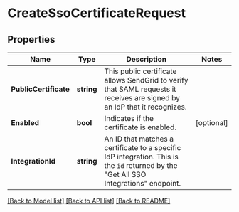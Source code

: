 # CreateSsoCertificateRequest

## Properties

Name | Type | Description | Notes
------------ | ------------- | ------------- | -------------
**PublicCertificate** | **string** | This public certificate allows SendGrid to verify that SAML requests it receives are signed by an IdP that it recognizes. |
**Enabled** | **bool** | Indicates if the certificate is enabled. |[optional] 
**IntegrationId** | **string** | An ID that matches a certificate to a specific IdP integration. This is the `id` returned by the \"Get All SSO Integrations\" endpoint. |

[[Back to Model list]](../README.md#documentation-for-models) [[Back to API list]](../README.md#documentation-for-api-endpoints) [[Back to README]](../README.md)


